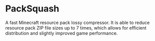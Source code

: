 # PackSquash
A fast Minecraft resource pack lossy compressor. It is able to reduce resource pack ZIP file sizes up to 7 times, which allows for efficient distribution and slightly improved game performance.
